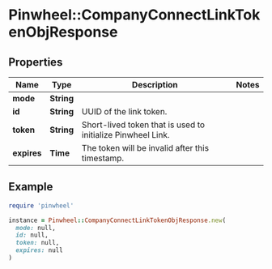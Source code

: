 # Pinwheel::CompanyConnectLinkTokenObjResponse

## Properties

| Name | Type | Description | Notes |
| ---- | ---- | ----------- | ----- |
| **mode** | **String** |  |  |
| **id** | **String** | UUID of the link token. |  |
| **token** | **String** | Short-lived token that is used to initialize Pinwheel Link. |  |
| **expires** | **Time** | The token will be invalid after this timestamp. |  |

## Example

```ruby
require 'pinwheel'

instance = Pinwheel::CompanyConnectLinkTokenObjResponse.new(
  mode: null,
  id: null,
  token: null,
  expires: null
)
```

